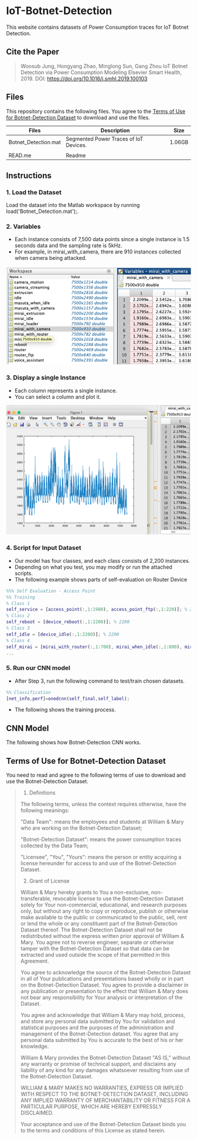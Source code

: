 # IoT-Botnet-Detection

This website contains datasets of Power Consumption traces for IoT Botnet Detection.


## Cite the Paper

>Woosub Jung, Hongyang Zhao, Minglong Sun, Gang Zhou
>IoT Botnet Detection via Power Consumption Modeling
>Elsevier Smart Health, 2019. 
>DOI: https://doi.org/10.1016/j.smhl.2019.100103


## Files

This repository contains the following files. You agree to the [Terms of Use for Botnet-Detection Dataset](#terms-of-use-for-botnet-detection-dataset) to download and use the files.

| Files   | Description | Size |
| ------- | ----------- | ---- |
| Botnet_Detection.mat   | Segmented Power Traces of IoT Devices. |  1.06GB    |
|         |             |      |
| READ.me | Readme      |      |

## Instructions

### 1. Load the Dataset

Load the dataset into the Matlab workspace by running load('Botnet_Detection.mat');. 

### 2. Variables

- Each instance consists of 7,500 data points since a single instance is 1.5 seconds data and the sampling rate is 5kHz.
- For example, in mirai_with_camera, there are 910 instances collected when camera being attacked.

![variables](https://github.com/woossup/IoT-Botnet-Detection/blob/master/Instructions/variables.png)

### 3. Display a single Instance

- Each column represents a single instance.
- You can select a column and plot it.

![instance](https://github.com/woossup/IoT-Botnet-Detection/blob/master/Instructions/instance.png)

### 4. Script for Input Dataset

- Our model has four classes, and each class consists of 2,200 instances. 
- Depending on what you test, you may modify or run the attached scripts.
- The following example shows parts of self-evaluation on Router Device

```matlab
%%% Self Evaluation - Access Point
%% Training
% Class 1
self_service = [access_point(:,1:1980), access_point_ftp(:,1:220)]; % 2200 
% Class 2
self_reboot = [device_reboot(:,1:2200)]; % 2200
% Class 3
self_idle = [device_idle(:,1:2200)]; % 2200
% Class 4
self_mirai = [mirai_with_router(:,1:700), mirai_when_idle(:,1:800), mirai_loader(:,1:700) ]; % 2200
...
```

### 5. Run our CNN model

- After Step 3, run the following command to test/train chosen datasets.

```matlab
%% Classification
[net_info,perf]=onedcnn(self_final,self_label);
```

- The following shows the training process.

## CNN Model

The following shows how Botnet-Detection CNN works.



## Terms of Use for Botnet-Detection Dataset

You need to read and agree to the following terms of use to download and use the Botnet-Detection Dataset.

>1. Definitions
>
>The following terms, unless the context requires otherwise, have the following meanings:
>
>"Data Team": means the employees and students at William & Mary who are working on the Botnet-Detection Dataset;
>
>"Botnet-Detection Dataset": means the power consumption traces collected by the Data Team;
>
>"Licensee", "You", "Yours": means the person or entity acquiring a license hereunder for access to and use of the Botnet-Detection Dataset.
>
>2. Grant of License
>
>William & Mary hereby grants to You a non-exclusive, non-transferable, revocable license to use the Botnet-Detection Dataset solely for Your non-commercial, educational, and research purposes only, but without any right to copy or reproduce, publish or otherwise make available to the public or communicated to the public, sell, rent or lend the whole or any constituent part of the Botnet-Detection Dataset thereof. The Botnet-Detection Dataset shall not be redistributed without the express written prior approval of William & Mary. You agree not to reverse engineer, separate or otherwise tamper with the Botnet-Detection Dataset so that data can be extracted and used outside the scope of that permitted in this Agreement.
>
>You agree to acknowledge the source of the Botnet-Detection Dataset in all of Your publications and presentations based wholly or in part on the Botnet-Detection Dataset. You agree to provide a disclaimer in any publication or presentation to the effect that William & Mary does not bear any responsibility for Your analysis or interpretation of the Dataset.
>
>You agree and acknowledge that William & Mary may hold, process, and store any personal data submitted by You for validation and statistical purposes and the purposes of the administration and management of the Botnet-Detection dataset. You agree that any personal data submitted by You is accurate to the best of his or her knowledge.
>
>William & Mary provides the Botnet-Detection Dataset "AS IS," without any warranty or promise of technical support, and disclaims any liability of any kind for any damages whatsoever resulting from use of the Botnet-Detection Dataset.
>
>WILLIAM & MARY MAKES NO WARRANTIES, EXPRESS OR IMPLIED WITH RESPECT TO THE BOTNET-DETECTION DATASET, INCLUDING ANY IMPLIED WARRANTY OF MERCHANTABILITY OR FITNESS FOR A PARTICULAR PURPOSE, WHICH ARE HEREBY EXPRESSLY DISCLAIMED.
>
>Your acceptance and use of the Botnet-Detection Dataset binds you to the terms and conditions of this License as stated herein.
